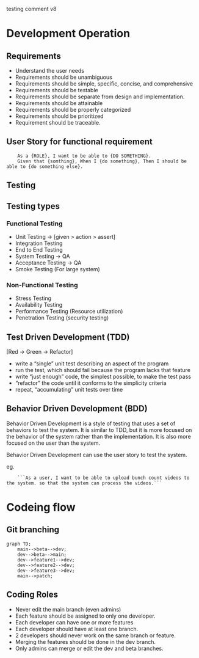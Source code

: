 testing comment v8


# Development Operation
## Requirements
- Understand the user needs
- Requirements should be unambiguous
- Requirements should be simple, specific, concise, and comprehensive
- Requirements should be testable
- Requirements should be separate from design and implementation.
- Requirements should be attainable
- Requirements should be properly categorized
- Requirements should be prioritized
- Requirement should be traceable.

## User Story for functional requirement
    
        As a {ROLE}, I want to be able to {DO SOMETHING}.
        Given that {somthing}, When I {do something}, Then I should be able to {do something else}.

## Testing


## Testing types
### Functional Testing
- Unit Testing -> [given > action > assert]
- Integration Testing
- End to End Testing
- System Testing -> QA
- Acceptance Testing -> QA
- Smoke Testing (For large system)
  
### Non-Functional Testing
- Stress Testing
- Availability Testing
- Performance Testing (Resource utilization)
- Penetration Testing (security testing)


## Test Driven Development (TDD)
[Red -> Green -> Refactor]
- write a “single” unit test describing an aspect of the program
- run the test, which should fail because the program lacks that feature
- write “just enough” code, the simplest possible, to make the test pass
- “refactor” the code until it conforms to the simplicity criteria
- repeat, “accumulating” unit tests over time

## Behavior Driven Development (BDD)
  Behavior Driven Development is a style of testing that uses a set of behaviors to test the system. It is similar to TDD, but it is more focused on the behavior of the system rather than the implementation. It is also more focused on the user than the system.

  Behavior Driven Development can use the user story to test the system. 

  eg.

        ```As a user, I want to be able to upload bunch count videos to the system. so that the system can process the videos.```

# Codeing flow

##  Git branching

```mermaid
graph TD;
    main-->beta-->dev;
    dev-->beta-->main;
    dev-->feature1-->dev;
    dev-->feature2-->dev;
    dev-->feature3-->dev;
    main-->patch;
```

## Coding Roles
- Never edit the main branch (even admins)
- Each feature should be assigned to only one developer.
- Each developer can have one or more features
- Each developer should have at least one branch.
- 2 developers should never work on the same branch or feature.
- Merging the features should be done in the dev branch.
- Only admins can merge or edit the dev and beta branches.

